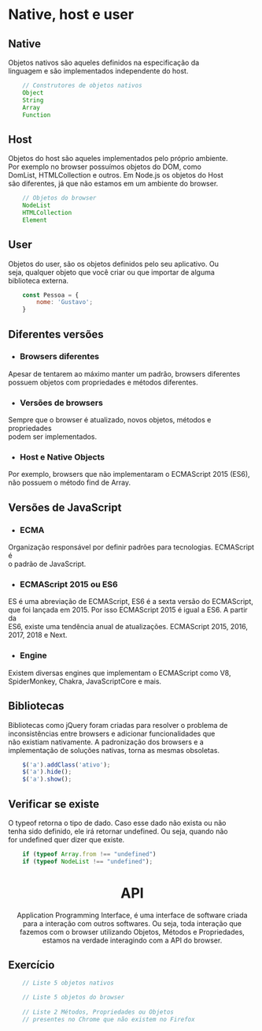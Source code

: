 # Native, host e user

## Native

Objetos nativos são aqueles definidos na especificação da <br>
linguagem e são implementados independente do host.

```js
    // Construtores de objetos nativos
    Object
    String
    Array
    Function
```

## Host

Objetos do host são aqueles implementados pelo próprio ambiente. <br>
Por exemplo no browser possuímos objetos do DOM, como <br>
DomList, HTMLCollection e outros. Em Node.js os objetos do Host <br>
são diferentes, já que não estamos em um ambiente do browser.

```js
    // Objetos do browser
    NodeList
    HTMLCollection
    Element
```

## User

Objetos do user, são os objetos definidos pelo seu aplicativo. Ou <br>
seja, qualquer objeto que você criar ou que importar de alguma <br>
biblioteca externa.

```js
    const Pessoa = {
        nome: 'Gustavo';
    }
```

## Diferentes versões

- ### Browsers diferentes
Apesar de tentarem ao máximo manter um padrão, browsers diferentes <br>
possuem objetos com propriedades e métodos diferentes.

- ### Versões de browsers
Sempre que o browser é atualizado, novos objetos, métodos e propriedades <br>
podem ser implementados.

- ### Host e Native Objects
Por exemplo, browsers que não implementaram o ECMAScript 2015 (ES6), <br>
não possuem o método find de Array.

## Versões de JavaScript

- ### ECMA
Organização responsável por definir padrões para tecnologias. ECMAScript é <br>
o padrão de JavaScript.

- ### ECMAScript 2015 ou ES6
ES é uma abreviação de ECMAScript, ES6 é a sexta versão do ECMAScript, <br>
que foi lançada em 2015. Por isso ECMAScript 2015 é igual a ES6. A partir da <br>
ES6, existe uma tendência anual de atualizações. ECMAScript 2015, 2016, <br>
2017, 2018 e Next.

- ### Engine
Existem diversas engines que implementam o ECMAScript como V8, <br>
SpiderMonkey, Chakra, JavaScriptCore e mais.

## Bibliotecas

Bibliotecas como jQuery foram criadas para resolver o problema de <br>
inconsistências entre browsers e adicionar funcionalidades que <br>
não existiam nativamente. A padronização dos browsers e a <br>
implementação de soluções nativas, torna as mesmas obsoletas.

```js
    $('a').addClass('ativo');
    $('a').hide();
    $('a').show();
```

## Verificar se existe

O typeof retorna o tipo de dado. Caso esse dado não exista ou não <br>
tenha sido definido, ele irá retornar undefined. Ou seja, quando não <br>
for undefined quer dizer que existe.

```js
    if (typeof Array.from !== "undefined")
    if (typeof NodeList !== "undefined");
```

<div align="center">
    <h1>API</h1>
    <p>
        Application Programming Interface, é uma interface de software criada <br>
        para a interação com outros softwares. Ou seja, toda interação que <br>
        fazemos com o browser utilizando Objetos, Métodos e Propriedades, <br>
        estamos na verdade interagindo com a API do browser.
    </p>
</div>

## Exercício

```js
    // Liste 5 objetos nativos

    // Liste 5 objetos do browser
    
    // Liste 2 Métodos, Propriedades ou Objetos
    // presentes no Chrome que não existem no Firefox
```